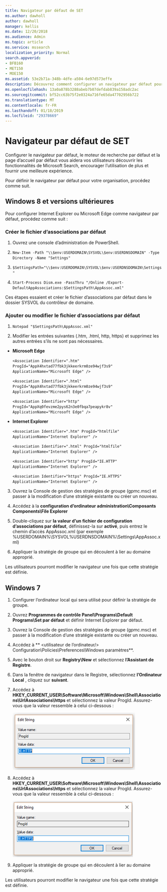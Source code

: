 ```yaml
---
title: Navigateur par défaut de SET
ms.author: dawholl
author: dawholl
manager: kellis
ms.date: 12/20/2018
ms.audience: Admin
ms.topic: article
ms.service: mssearch
localization_priority: Normal
search.appverid:
- BFB160
- MET150
- MOE150
ms.assetid: 53e2b71a-348b-4dfe-a504-6e97d573effe
description: Découvrez comment configurer un navigateur par défaut pour l’entreprise avec Microsoft Search.
ms.openlocfilehash: 13a0a878b3288abeb7b07defdab839a158adc2ac
ms.sourcegitcommit: bf52cc63b75f2e0324a716fe65da47702956b722
ms.translationtype: MT
ms.contentlocale: fr-FR
ms.lasthandoff: 01/18/2019
ms.locfileid: "29378669"
---
```

# <a name="set-default-browser"></a>Navigateur par défaut de SET

Configurer le navigateur par défaut, le moteur de recherche par défaut et la page d’accueil par défaut vous aidera vos utilisateurs découvrir les fonctionnalités de Microsoft Search, encourager l’utilisation de plus et fournir une meilleure expérience.
  
Pour définir le navigateur par défaut pour votre organisation, procédez comme suit.
  
## <a name="windows-8-and-above"></a>Windows 8 et versions ultérieures

Pour configurer Internet Explorer ou Microsoft Edge comme navigateur par défaut, procédez comme suit :
  
### <a name="create-default-associations-file"></a>Créer le fichier d’associations par défaut

1. Ouvrez une console d’administration de PowerShell.
    
2.  `New-Item -Path "\\$env:USERDOMAIN\SYSVOL\$env:USERDNSDOMAIN" -Type Directory -Name "Settings"`
    
3.  `$SettingsPath="\\$env:USERDOMAIN\SYSVOL\$env:USERDNSDOMAIN\Settings"`
    
4.  `Start-Process Dism.exe -PassThru "/Online /Export-DefaultAppAssociations:$SettingsPath\AppAssoc.xml"`
    
Ces étapes essaient et créer le fichier d’associations par défaut dans le dossier SYSVOL du contrôleur de domaine.
  
### <a name="add-or-edit-the-default-associations-file"></a>Ajouter ou modifier le fichier d’associations par défaut

1. `Notepad "$SettingsPath\AppAssoc.xml"`
    
2. Modifier les entrées suivantes (.htm, .html, http, https) et supprimez les autres entrées s’ils ne sont pas nécessaires.
    
  - **Microsoft Edge**
    
     `<Association Identifier=".htm" ProgId="AppX4hxtad77fbk3jkkeerkrm0ze94wjf3s9" ApplicationName="Microsoft Edge" />`
  
     `<Association Identifier=".html" ProgId="AppX4hxtad77fbk3jkkeerkrm0ze94wjf3s9" ApplicationName="Microsoft Edge" />`
  
     `<Association Identifier="http" ProgId="AppXq0fevzme2pys62n3e0fbqa7peapykr8v" ApplicationName="Microsoft Edge" />`
    
  - **Internet Explorer**
    
     `<Association Identifier=".htm" ProgId="htmlfile" ApplicationName="Internet Explorer" />`
  
     `<Association Identifier=".html" ProgId="htmlfile" ApplicationName="Internet Explorer" />`
  
     `<Association Identifier="http" ProgId="IE.HTTP" ApplicationName="Internet Explorer" />`
  
     `<Association Identifier="https" ProgId="IE.HTTPS" ApplicationName="Internet Explorer" />`
    
3. Ouvrez la Console de gestion des stratégies de groupe (gpmc.msc) et passer à la modification d’une stratégie existante ou créer un nouveau.
    
1. Accédez à la **configuration d’ordinateur administration\Composants Components\File Explorer**
    
2. Double-cliquez sur **la valeur d’un fichier de configuration d’associations par défaut**, définissez-la sur **activé**, puis entrez le chemin d’accès AppAssoc.xml (par exemple %USERDOMAIN%\SYSVOL\%USERDNSDOMAIN%\Settings\AppAssoc.xml)
    
4. Appliquer la stratégie de groupe qui en découlent à lier au domaine approprié.
    
Les utilisateurs pourront modifier le navigateur une fois que cette stratégie est définie.
  
## <a name="windows-7"></a>Windows 7

1. Configurer l’ordinateur local qui sera utilisé pour définir la stratégie de groupe.
    
1. Ouvrez **Programmes de contrôle Panel\Programs\Default Programs\Set par défaut** et définir Internet Explorer par défaut. 
    
2. Ouvrez la Console de gestion des stratégies de groupe (gpmc.msc) et passer à la modification d’une stratégie existante ou créer un nouveau.
    
1. Accédez à ** \<utilisateur de l’ordinateur/\> Configuration\Policies\Preferences\Windows paramètres**.
    
2. Avec le bouton droit sur **Registry\New** et sélectionnez **l’Assistant de Registre**.
    
3. Dans la fenêtre de navigateur dans le Registre, sélectionnez **l’Ordinateur Local** , cliquez sur **suivant**.
    
4. Accédez à **HKEY_CURRENT_USER\Software\Microsoft\Windows\Shell\Associations\UrlAssociations\https** et sélectionnez la valeur ProgId. Assurez-vous que la valeur ressemble à celui ci-dessous : 
    
    ![Sélectionner une valeur ProgID de modification de la chaîne](media/f6173dcc-b898-4967-8c40-4b0fe411a92b.png)
  
5. Accédez à **HKEY_CURRENT_USER\Software\Microsoft\Windows\Shell\Associations\UrlAssociations\https** et sélectionnez la valeur ProgId. Assurez-vous que la valeur ressemble à celui ci-dessous : 
    
    ![Sélectionnez ProgId pour le protocole HTTPS dans la chaîne de modification](media/3519e13b-4fe7-4d15-946c-82fd50fc49bb.png)
  
3. Appliquer la stratégie de groupe qui en découlent à lier au domaine approprié.
    
Les utilisateurs pourront modifier le navigateur une fois que cette stratégie est définie.